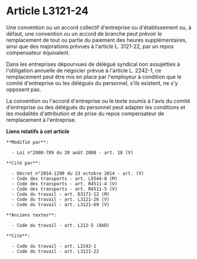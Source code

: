 # Article L3121-24

Une convention ou un accord collectif d'entreprise ou d'établissement ou, à défaut, une convention ou un accord de branche
peut prévoir le remplacement de tout ou partie du paiement des heures supplémentaires, ainsi que des majorations prévues à
l'article L. 3121-22, par un repos compensateur équivalent. 

Dans les entreprises dépourvues de délégué syndical non assujetties à l'obligation annuelle de négocier prévue à l'article L.
2242-1, ce remplacement peut être mis en place par l'employeur à condition que le comité d'entreprise ou les délégués du
personnel, s'ils existent, ne s'y opposent pas. 

La convention ou l'accord d'entreprise ou le texte soumis à l'avis du comité d'entreprise ou des délégués du personnel peut
adapter les conditions et les modalités d'attribution et de prise du repos compensateur de remplacement à l'entreprise.

**Liens relatifs à cet article**

	**Modifié par**:

	  - Loi n°2008-789 du 20 août 2008 - art. 18 (V)

	**Cité par**:

	  - Décret n°2014-1290 du 23 octobre 2014 - art. (V)
	  - Code des transports - art. L5544-8 (M)
	  - Code des transports - art. R4511-4 (V)
	  - Code des transports - art. R4511-5 (V)
	  - Code du travail - art. D3171-12 (M)
	  - Code du travail - art. L3121-26 (V)
	  - Code du travail - art. L3121-69 (V)

	**Anciens textes**:

	  - Code du travail - art. L212-5 (AbD)

	**Cite**:

	  - Code du travail - art. L2242-1
	  - Code du travail - art. L3121-22
